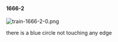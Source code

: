 #### 1666-2
![train-1666-2-0.png](https://github.com/lil-lab/nlvr/raw/master/nlvr/train/images/47/train-1666-2-0.png "train-1666-2-0.png")

there is a blue circle not touching any edge